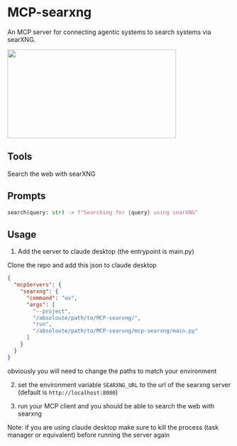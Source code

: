 # MCP-searxng

An MCP server for connecting agentic systems to search systems via searXNG.

<a href="https://glama.ai/mcp/servers/sl2zl8vaz8"><img width="380" height="200" src="https://glama.ai/mcp/servers/sl2zl8vaz8/badge" /></a>

## Tools

Search the web with searXNG

## Prompts

```python
search(query: str) -> f"Searching for {query} using searXNG"
```

## Usage

1) Add the server to claude desktop (the entrypoint is main.py)

Clone the repo and add this json to claude desktop

```json
{
  "mcpServers": {
    "searxng": {
      "command": "uv", 
      "args": [
        "--project",
        "/absoloute/path/to/MCP-searxng/",
        "run",
        "/absoloute/path/to/MCP-searxng/mcp-searxng/main.py"
      ]
    }
  }
}
```

obviously you will need to change the paths to match your environment

2) set the environment variable `SEARXNG_URL` to the url of the searxng server (default is `http://localhost:8080`)

3) run your MCP client and you should be able to search the web with searxng

Note: if you are using claude desktop make sure to kill the process (task manager or equivalent) before running the server again
